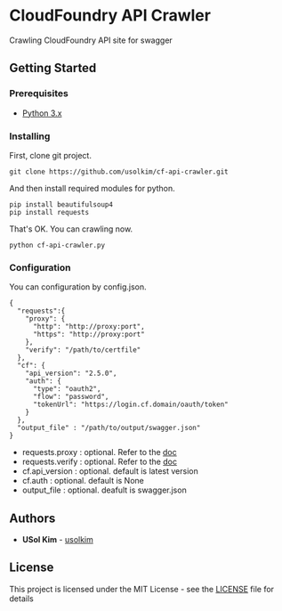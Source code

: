 # CloudFoundry API Crawler

Crawling CloudFoundry API site for swagger

## Getting Started

### Prerequisites

* [Python 3.x](https://www.python.org/downloads/)

### Installing

First, clone git project.

```
git clone https://github.com/usolkim/cf-api-crawler.git
```

And then install required modules for python.

```
pip install beautifulsoup4
pip install requests
```

That's OK. You can crawling now.

```
python cf-api-crawler.py
```

### Configuration

You can configuration by config.json.

```
{
  "requests":{
    "proxy": {
      "http": "http://proxy:port",
      "https": "http://proxy:port"
    },
    "verify": "/path/to/certfile"
  },
  "cf": {
    "api_version": "2.5.0",
    "auth": {
      "type": "oauth2",
      "flow": "password",
      "tokenUrl": "https://login.cf.domain/oauth/token"
    }
  },
  "output_file" : "/path/to/output/swagger.json"
}
```
* requests.proxy : optional. Refer to the [doc](http://docs.python-requests.org/en/master/user/advanced/#proxies)
* requests.verify : optional. Refer to the [doc](http://docs.python-requests.org/en/master/user/advanced/#ssl-cert-verification)
* cf.api_version : optional. default is latest version
* cf.auth : optional. default is None
* output_file : optional. deafult is swagger.json

## Authors

* **USol Kim** - [usolkim](https://github.com/usolkim)

## License

This project is licensed under the MIT License - see the [LICENSE](LICENSE) file for details
